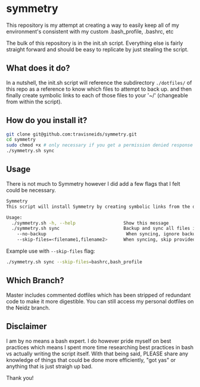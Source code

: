 symmetry
========
This repository is my attempt at creating a way to easily keep all of my environment's
consistent with my custom .bash_profile, .bashrc, etc

The bulk of this repository is in the init.sh script.  Everything else is fairly straight
forward and should be easy to replicate by just stealing the script.

What does it do?
----------------
In a nutshell, the init.sh script will reference the subdirectory `./dotfiles/` of this repo
as a reference to know which files to attempt to back up. and then finally create symbolic links
to each of those files to your '~/' (changeable from within the script).

How do you install it?
----------------------
``` bash
git clone git@github.com:travisneids/symmetry.git
cd symmetry
sudo chmod +x # only necessary if you get a permission denied response when trying to run the script
./symmetry.sh sync
```

Usage
-----
There is not much to Symmetry however I did add a few flags that I felt could be necessary.

``` bash
Symmetry
This script will install Symmetry by creating symbolic links from the dotfiles directory of this repo to your home directory

Usage:
  ./symmetry.sh -h, --help                  Show this message
  ./symmetry.sh sync                        Backup and sync all files in dotfiles directory to your /Users/z001q83
    --no-backup                              When syncing, ignore backup of non-symbolically linked files in /Users/z001q83
    --skip-files=<filename1,filename2>      When syncing, skip provided file(s) from dotfiles directory (should match filename without .)
```

Example use with `--skip-files` flag:
``` bash
./symmetry.sh sync --skip-files=bashrc,bash_profile
```

Which Branch?
-------------
Master includes commented dotfiles which has been stripped of redundant code to make it more
digestible.  You can still access my personal dotfiles on the Neidz branch.

Disclaimer
----------
I am by no means a bash expert.  I do however pride myself on best practices which means I spent more time researching best practices in bash vs actually writing the script itself.  With that being said, PLEASE share any knowledge of things that could be done more efficiently, "got yas" or anything that is just straigh up bad.

Thank you!

